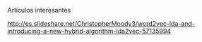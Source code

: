 Artículos interesantes

http://es.slideshare.net/ChristopherMoody3/word2vec-lda-and-introducing-a-new-hybrid-algorithm-lda2vec-57135994
